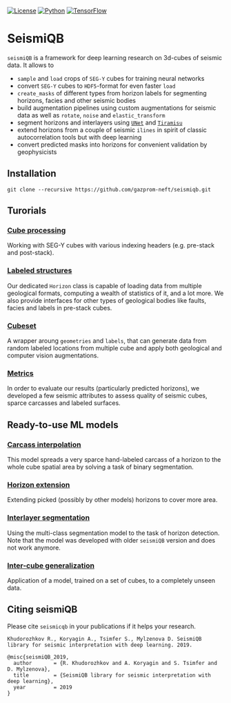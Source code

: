 [![License](https://img.shields.io/github/license/analysiscenter/batchflow.svg)](https://www.apache.org/licenses/LICENSE-2.0)
[![Python](https://img.shields.io/badge/python-3.5-blue.svg)](https://python.org)
[![TensorFlow](https://img.shields.io/badge/TensorFlow-1.14-orange.svg)](https://tensorflow.org)

# SeismiQB

`seismiQB` is a framework for deep learning research on 3d-cubes of seismic data. It allows to

* `sample` and `load` crops of `SEG-Y` cubes for training neural networks
* convert `SEG-Y` cubes to `HDF5`-format for even faster `load`
* `create_masks` of different types from horizon labels for segmenting horizons, facies and other seismic bodies
* build augmentation pipelines using custom augmentations for seismic data as well as `rotate`, `noise` and `elastic_transform`
* segment horizons and interlayers using [`UNet`](https://arxiv.org/abs/1505.04597) and [`Tiramisu`](https://arxiv.org/abs/1611.09326)
* extend horizons from a couple of seismic `ilines` in spirit of classic autocorrelation tools but with deep learning
* convert predicted masks into horizons for convenient validation by geophysicists


## Installation

```
git clone --recursive https://github.com/gazprom-neft/seismiqb.git
```

## Turorials

### [Cube processing](tutorials/01_Geometry.ipynb)
Working with SEG-Y cubes with various indexing headers (e.g. pre-stack and post-stack).

### [Labeled structures](tutorials/02_Horizon.ipynb)
Our dedicated `Horizon` class is capable of loading data from multiple geological formats, computing a wealth of statistics of it, and a lot more. We also provide interfaces for other types of geological bodies like faults, facies and labels in pre-stack cubes.

### [Cubeset](tutorials/03_Cubeset.ipynb)
A wrapper aroung `geometries` and `labels`, that can generate data from random labeled locations from multiple cube and apply both geological and computer vision augmentations.

### [Metrics](tutorials/04_Metrics.ipynb)
In order to evaluate our results (particularly predicted horizons), we developed a few seismic attributes to assess quality of seismic cubes, sparce carcasses and labeled surfaces.


## Ready-to-use ML models

### [Carcass interpolation](models/Carcass_interpolation/01_Demo_E.ipynb)
This model spreads a very sparce hand-labeled carcass of a horizon to the whole cube spatial area by solving a task of binary segmentation.

### [Horizon extension](models/Horizon_extension/Demo_E.ipynb)
Extending picked (possibly by other models) horizons to cover more area.

### [Interlayer segmentation](models/Interlayer_segmentation/Segmenting_interlayers.ipynb)
Using the multi-class segmentation model to the task of horizon detection. Note that the model was developed with older `seismiQB` version and does not work anymore.

### [Inter-cube generalization](models/Intercube_generalization/01_Model.ipynb)
Application of a model, trained on a set of cubes, to a completely unseen data.


## Citing seismiQB

Please cite `seismicqb` in your publications if it helps your research.

    Khudorozhkov R., Koryagin A., Tsimfer S., Mylzenova D. SeismiQB library for seismic interpretation with deep learning. 2019.

```
@misc{seismiQB_2019,
  author       = {R. Khudorozhkov and A. Koryagin and S. Tsimfer and D. Mylzenova},
  title        = {SeismiQB library for seismic interpretation with deep learning},
  year         = 2019
}
```
